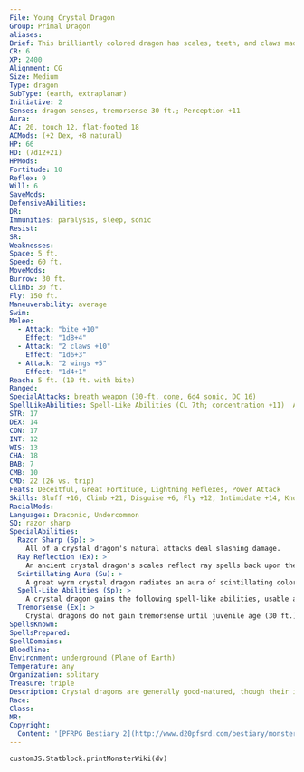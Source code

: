```yaml
---
File: Young Crystal Dragon
Group: Primal Dragon
aliases: 
Brief: This brilliantly colored dragon has scales, teeth, and claws made of multicolored crystal, and its wings are sheets of flexible glass.
CR: 6
XP: 2400
Alignment: CG
Size: Medium
Type: dragon
SubType: (earth, extraplanar)
Initiative: 2
Senses: dragon senses, tremorsense 30 ft.; Perception +11
Aura: 
AC: 20, touch 12, flat-footed 18
ACMods: (+2 Dex, +8 natural)
HP: 66
HD: (7d12+21)
HPMods: 
Fortitude: 10
Reflex: 9
Will: 6
SaveMods: 
DefensiveAbilities: 
DR: 
Immunities: paralysis, sleep, sonic
Resist: 
SR: 
Weaknesses: 
Space: 5 ft.
Speed: 60 ft.
MoveMods: 
Burrow: 30 ft.
Climb: 30 ft.
Fly: 150 ft.
Maneuverability: average
Swim: 
Melee: 
  - Attack: "bite +10"
    Effect: "1d8+4"
  - Attack: "2 claws +10"
    Effect: "1d6+3"
  - Attack: "2 wings +5"
    Effect: "1d4+1"
Reach: 5 ft. (10 ft. with bite)
Ranged: 
SpecialAttacks: breath weapon (30-ft. cone, 6d4 sonic, DC 16)
SpellLikeAbilities: Spell-Like Abilities (CL 7th; concentration +11)  At Will-color spray (DC 15)
STR: 17
DEX: 14
CON: 17
INT: 12
WIS: 13
CHA: 18
BAB: 7
CMB: 10
CMD: 22 (26 vs. trip)
Feats: Deceitful, Great Fortitude, Lightning Reflexes, Power Attack
Skills: Bluff +16, Climb +21, Disguise +6, Fly +12, Intimidate +14, Knowledge (dungeoneering) +11, Perception +11, Stealth +12
RacialMods: 
Languages: Draconic, Undercommon
SQ: razor sharp
SpecialAbilities:
  Razor Sharp (Sp): >
    All of a crystal dragon's natural attacks deal slashing damage.
  Ray Reflection (Ex): >
    An ancient crystal dragon's scales reflect ray spells back upon the ray's source if the ray fails to overcome the dragon's spell resistance.
  Scintillating Aura (Su): >
    A great wyrm crystal dragon radiates an aura of scintillating color from its jeweled scales to a radius of 60 feet. All within this area must make a Will save each round to avoid being stunned (if the victim has 15 or fewer Hit Dice) or confused (if the victim has more than 15 Hit Dice) for 1 round. The save DC is equal to the dragon's breath weapon save DC. This is a mind-affecting effect. The dragon can activate or suppress this aura as a free action.
  Spell-Like Abilities (Sp): >
    A crystal dragon gains the following spell-like abilities, usable at will (unless indicated otherwise) upon reaching the listed age category. Very young-color spray; Juvenile-glitterdust; Adult-rainbow pattern; Old- stone to flesh (3/day); Ancient-prismatic spray (3/day); Great wyrm-imprisonment (1/day).
  Tremorsense (Ex): >
    Crystal dragons do not gain tremorsense until juvenile age (30 ft.), improving at adult (60 ft.) and old (120 ft.).
SpellsKnown: 
SpellsPrepared: 
SpellDomains: 
Bloodline: 
Environment: underground (Plane of Earth)
Temperature: any
Organization: solitary
Treasure: triple
Description: Crystal dragons are generally good-natured, though their incredible vanity sometimes causes them to seem aloof and cocky. Any perceived insult against its appearance is all but assured to send a crystal dragon into a rage-which is a problem, as most crystal dragons are prone to seeing insults even where none are intended. Crystal dragons prefer underground lairs, and often go for decades or even centuries without emerging from their extensive cavern lairs onto the surface world above.  Crystal dragons tend to be exacting and even obsessive-compulsive, their personalities mirroring the precise and ordered nature of the facets of their scales. A crystal dragon's lair is a well-ordered place-these dragons find the very idea of the classic sprawl of a dragon's hoard to be shameful.
Race: 
Class: 
MR: 
Copyright:
  Content: '[PFRPG Bestiary 2](http://www.d20pfsrd.com/bestiary/monster-listings/dragons/dragon/-primal-crystal)'
---
```

```dataviewjs
customJS.Statblock.printMonsterWiki(dv)
```
